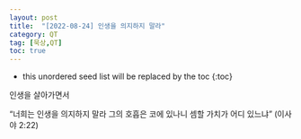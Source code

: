 ```yaml
---
layout: post
title:  "[2022-08-24] 인생을 의지하지 말라"
category: QT
tag: [묵상,QT]
toc: true
---
```

* this unordered seed list will be replaced by the toc
{:toc}


인생을 살아가면서 

“너희는 인생을 의지하지 말라 그의 호흡은 코에 있나니 셈할 가치가 어디 있느냐” (이사야 2:22)